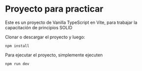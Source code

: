 # Proyecto para practicar

Este es un proyecto de Vanilla TypeScript en Vite, para trabajar la capacitación de principios SOLID

Clonar o descargar el proyecto y luego:

```
npm install
```

Para ejecutar el proyecto, simplemente ejecuten
```
npm run dev
```